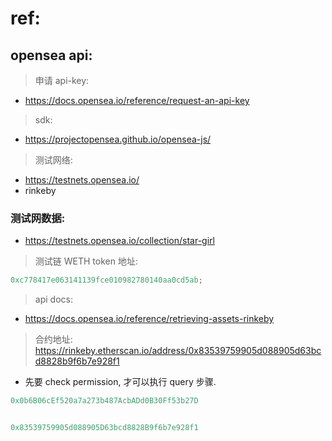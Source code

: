 # ref:

## opensea api:

> 申请 api-key:

- https://docs.opensea.io/reference/request-an-api-key

> sdk:

- https://projectopensea.github.io/opensea-js/

> 测试网络:

- https://testnets.opensea.io/
- rinkeby

### 测试网数据:

- https://testnets.opensea.io/collection/star-girl

> 测试链 WETH token 地址:

```javascript
0xc778417e063141139fce010982780140aa0cd5ab;
```

> api docs:

- https://docs.opensea.io/reference/retrieving-assets-rinkeby

> 合约地址: https://rinkeby.etherscan.io/address/0x83539759905d088905d63bcd8828b9f6b7e928f1

- 先要 check permission, 才可以执行 query 步骤.

```ruby
0x0b6B06cEf520a7a273b487AcbADd0B30Ff53b27D


0x83539759905d088905D63bcd8828B9f6b7e928f1

```
